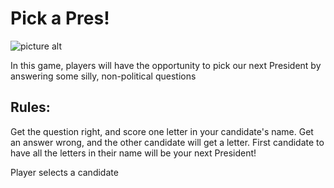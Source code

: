 # Pick a Pres!
![picture alt](https://ferizalramli.files.wordpress.com/2016/03/screen-shot-2015-10-07-at-11-11-39-am.png "Clinton vs Trump")



In this game, players will have the opportunity to pick our next President by answering some silly, non-political questions

## Rules:
Get the question right, and score one letter in your candidate's name. 
Get an answer wrong, and the other candidate will get a letter.
First candidate to have all the letters in their name will be your next President!







Player selects a candidate







<!-- Technical Requirements

Your app must:

Render a game in the browser
Design logic for winning & visually display which player won
Include separate HTML / CSS / JavaScript files
Use Javascript (jQuery optional... but not really suggested) for DOM manipulation
Deploy your game online, where the rest of the world can access it (gh-pages)


Necessary Deliverables

A working game, built by you, hosted somewhere on the internet
A link to your hosted working game in the URL section of your GitHub repo
A git repository hosted on GitHub, with a link to your hosted game, and frequent commits dating back to the very beginning of the project
A readme.md file with explanations of the technologies used, the approach taken, installation instructions, unsolved problems, etc.


Suggested Ways to Get Started

Break the project down into different components (data, views, style, DOM manipulation) and brainstorm each component individually. Use whiteboards!
Use your Development Tools (console.log, alert statements, etc) to debug and solve problems
Work through the lessons in class & ask questions when you need to! Think about adding relevant code to your game each night
Commit early, commit often. Don’t be afraid to break something because you can always go back in time to a previous version.
Consult documentation resources (MDN, etc.) at home to better understand what you’ll be getting into.
Don’t be afraid to write code that you know you will have to remove later. Create temporary elements (buttons, links, etc) that trigger events if real data is not available. For example, if you’re trying to figure out how to change some text when the game is over but you haven’t solved the win/lose game logic, you can create a button to simulate that until then.
 -->
